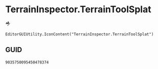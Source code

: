 # TerrainInspector.TerrainToolSplat
![](/img/TerrainInspector.TerrainToolSplat.png)

``` CSharp
EditorGUIUtility.IconContent("TerrainInspector.TerrainToolSplat")
```
## GUID
```
9035750095450478374
```
